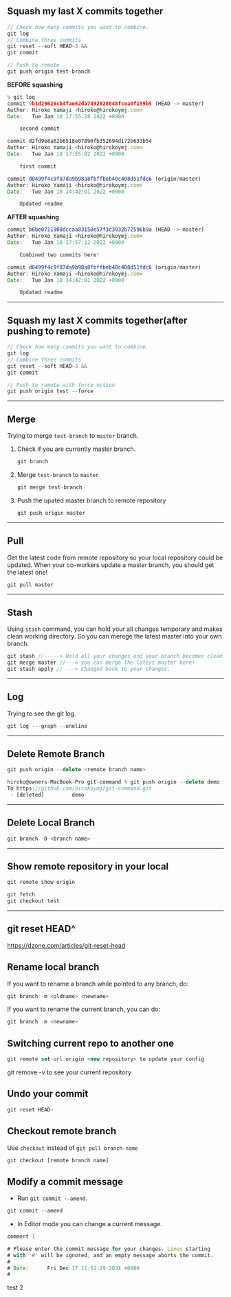 ## Squash my last X commits together

```js
// Check how many commits you want to combine.
git log
// Combine three commits
git reset --soft HEAD~3 &&
git commit

// Push to remote
git push origin test-branch
```

**BEFORE squashing**

```js
% git log
commit 9b1d29626cb4fae62da7492028048fcea0f159b5 (HEAD -> master)
Author: Hiroko Yamaji <hiroko@hirokoymj.com>
Date:   Tue Jan 18 17:55:28 2022 +0900

    second commit

commit d2fd9e8a62b6518e07890fb352694d172b633b54
Author: Hiroko Yamaji <hiroko@hirokoymj.com>
Date:   Tue Jan 18 17:55:02 2022 +0900

    first commit

commit d0499f4c9f87da9b98a8fbffbeb40c408d51fdc6 (origin/master)
Author: Hiroko Yamaji <hiroko@hirokoymj.com>
Date:   Tue Jan 18 14:42:01 2022 +0900

    Updated readme
```

**AFTER squashing**

```js
commit b6be0711908dccaa83150e57f3c3932b72596b9a (HEAD -> master)
Author: Hiroko Yamaji <hiroko@hirokoymj.com>
Date:   Tue Jan 18 17:57:22 2022 +0900

    Combined two commits here!

commit d0499f4c9f87da9b98a8fbffbeb40c408d51fdc6 (origin/master)
Author: Hiroko Yamaji <hiroko@hirokoymj.com>
Date:   Tue Jan 18 14:42:01 2022 +0900

    Updated readme
```

<hr />

## Squash my last X commits together(after pushing to remote)

```js
// Check how many commits you want to combine.
git log
// Combine three commits
git reset --soft HEAD~3 &&
git commit

// Push to remote with force option
git push origin test --force
```

<hr />

## Merge

Trying to merge `test-branch` to `master` branch.

1. Check if you are currently master branch.
   ```js
   git branch
   ```
2. Merge `test-branch` to `master`
   ```js
   git merge test-branch
   ```
3. Push the upated master branch to remote repository
   ```js
   git push origin master
   ```

<hr />

## Pull

Get the latest code from remote repository so your local repository could be updated. When your co-workers update a master branch, you should get the latest one!

```js
git pull master
```

<hr />

## Stash

Using `stash` command, you can hold your all changes temporary and makes clean working directory. So you can merege the latest master into your own branch.

```js
git stash //-----> Hold all your changes and your branch becomes clean.
git merge master //---> you can merge the latest master here!
git stash apply	// ---> Changed back to your changes.
```

<hr />

## Log

Trying to see the git log.

```js
git log ---graph --oneline
```

<hr />

## Delete Remote Branch

```js
git push origin --delete <remote branch name>
```

```js
hiroko@owners-MacBook-Pro git-command % git push origin --delete demo
To https://github.com/hirokoymj/git-command.git
 - [deleted]         demo
```

<hr />

## Delete Local Branch

```js
git branch -D <branch name>
```

<hr />

## Show remote repository in your local

```js
git remote show origin

git fetch
git checkout test
```

<hr />

## git reset HEAD^

https://dzone.com/articles/git-reset-head

## Rename local branch

If you want to rename a branch while pointed to any branch, do:

```js
git branch -m <oldname> <newname>
```

If you want to rename the current branch, you can do:

```js
git branch -m <newname>
```

## Switching current repo to another one

```js
git remote set-url origin <new repository> to update your config
```

git remove -v to see your current repository

## Undo your commit

```js
git reset HEAD~
```

## Checkout remote branch

Use `checkout` instead of `git pull branch-name`

```js
git checkout [remote branch name]
```

## Modify a commit message

- Run `git commit --amend`.

```js
git commit --amend
```

- In Editor mode you can change a current message.

```js
comment 1

# Please enter the commit message for your changes. Lines starting
# with '#' will be ignored, and an empty message aborts the commit.
#
# Date:      Fri Dec 17 11:51:29 2021 +0900
#
```

test 2
